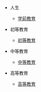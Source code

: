 - 人生
	- [学前教育](/initwithmarkdown/学前教育/index.md)

- 初等教育
	- [初等教育](/initwithmarkdown/初等教育/index.md)
	
- 中等教育	
	- [中等教育](/initwithmarkdown/中等教育/index.md)
	
- 高等教育
	- [高等教育](/initwithmarkdown/高等教育/index.md)
	
